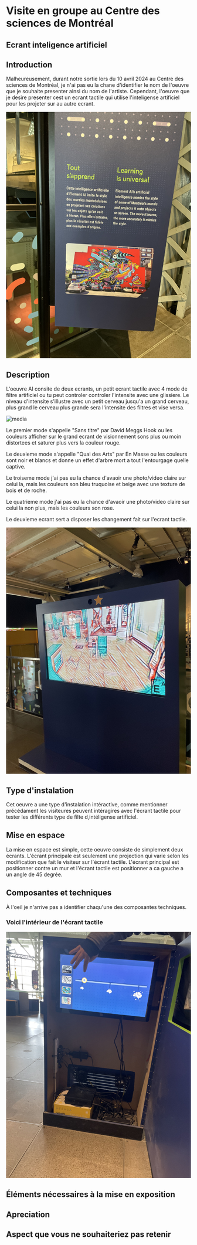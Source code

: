 # Visite en groupe au Centre des sciences de Montréal

## Ecrant inteligence artificiel

## Introduction
Malheureusement, durant notre sortie lors du 10 avril 2024 au Centre des sciences de Montréal, je n'ai pas eu la chane d'identifier le nom de l'oeuvre que je souhaite presenter ainsi du nom de l'artiste. Cependant, l'oeuvre que je desire presenter cest un ecrant tactile qui utilise l'inteligense artificiel pour les projeter sur au autre ecrant. 

![media](media/affiche_inteligence_artificielle.jpg)

## Description
L'oeuvre AI consite de deux ecrants, un petit ecrant tactile avec 4 mode de filtre artificiel ou tu peut controler controler l'intensite avec une glissiere. Le niveau d'intensite s'illustre avec un petit cerveau jusqu'a un grand cerveau, plus grand le cerveau plus grande sera l'intensite des filtres et vise versa.

![media](media/écrant_tactile_ai.jpg)

Le premier mode s'appelle "Sans titre" par David Meggs Hook ou les couleurs afficher sur le grand ecrant de visionnement sons plus ou moin distortees et saturer plus vers la couleur rouge.

Le deuxieme mode s'appelle "Quai des Arts" par En Masse ou les couleurs sont noir et blancs et donne un effet d'arbre mort a tout l'entourgage quelle captive.

Le troiseme mode j'ai pas eu la chance d'avaoir une photo/video claire sur celui la, mais les couleurs son bleu truquoise et beige avec une texture de bois et de roche.

Le quatrieme mode  j'ai pas eu la chance d'avaoir une photo/video claire sur celui la non plus, mais les couleurs son rose.

Le deuxieme ecrant sert a disposer les changement fait sur l'ecrant tactile.

![media](media/ecrant_ai.jpg)

## Type d'instalation
Cet oeuvre a une type d'instalation intéractive, comme mentionner précédament les visiteures peuvent intéragires avec l'écrant tactile pour tester les différents type de filte d,intéligense artificiel.

## Mise en espace
La mise en espace est simple, cette oeuvre consiste de simplement deux écrants. L'écrant principale est seulement une projection qui varie selon les modification que fait le visiteur sur l`écrant tactile. L'écrant principal est positionner contre un mur et l'écrant tactile est positionner a ca gauche a un angle de 45 degrée.

## Composantes et techniques
À l'oeil je n'arrive pas a identifier chaqu'une des composantes techniques. 

### Voici l'intérieur de l'écrant tactile
![media](media/intérieur_écrant_tactile_ai.jpg)

## Éléments nécessaires à la mise en exposition


## Apreciation


## Aspect que vous ne souhaiteriez pas retenir
